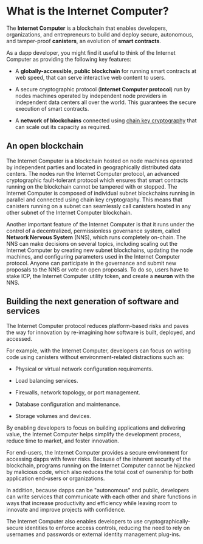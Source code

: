 # What is the Internet Computer?

The **Internet Computer** is a blockchain that enables developers, organizations, and entrepreneurs to build and deploy secure, autonomous, and tamper-proof **canisters**, an evolution of **smart contracts**.

As a dapp developer, you might find it useful to think of the Internet Computer as providing the following key features:

-   A **globally-accessible, public blockchain** for running smart contracts at web speed, that can serve interactive web content to users.

-   A secure cryptographic protocol (**Internet Computer protocol**) run by nodes machines operated by independent node providers in independent data centers all over the world. This guarantees the secure execution of smart contracts.

-   A **network of blockchains** connected using [chain key cryptography](https://internetcomputer.org/how-it-works/#Chain-key-cryptography) that can scale out its capacity as required.

## An open blockchain

The Internet Computer is a blockchain hosted on node machines operated by independent parties and located in geographically distributed data centers. The nodes run the Internet Computer protocol, an advanced cryptographic fault-tolerant protocol which ensures that smart contracts running on the blockchain cannot be tampered with or stopped. The Internet Computer is composed of individual subnet blockchains running in parallel and connected using chain key cryptography. This means that canisters running on a subnet can seamlessly call canisters hosted in any other subnet of the Internet Computer blockchain.

Another important feature of the Internet Computer is that it runs under the control of a decentralized, permissionless governance system, called **Network Nervous System** (NNS), which runs completely on-chain. The NNS can make decisions on several topics, including scaling out the Internet Computer by creating new subnet blockchains, updating the node machines, and configuring parameters used in the Internet Computer protocol. Anyone can participate in the governance and submit new proposals to the NNS or vote on open proposals. To do so, users have to stake ICP, the Internet Computer utility token, and create a **neuron** with the NNS.

## Building the next generation of software and services

The Internet Computer protocol reduces platform-based risks and paves the way for innovation by re-imagining how software is built, deployed, and accessed.

For example, with the Internet Computer, developers can focus on writing code using canisters without environment-related distractions such as:

-   Physical or virtual network configuration requirements.

-   Load balancing services.

-   Firewalls, network topology, or port management.

-   Database configuration and maintenance.

-   Storage volumes and devices.

By enabling developers to focus on building applications and delivering value, the Internet Computer helps simplify the development process, reduce time to market, and foster innovation.

For end-users, the Internet Computer provides a secure environment for accessing dapps with fewer risks. Because of the inherent security of the blockchain, programs running on the Internet Computer cannot be hijacked by malicious code, which also reduces the total cost of ownership for both application end-users or organizations.

In addition, because dapps can be "autonomous" and public, developers can write services that communicate with each other and share functions in ways that increase productivity and efficiency while leaving room to innovate and improve projects with confidence.

The Internet Computer also enables developers to use cryptographically-secure identities to enforce access controls, reducing the need to rely on usernames and passwords or external identity management plug-ins.
